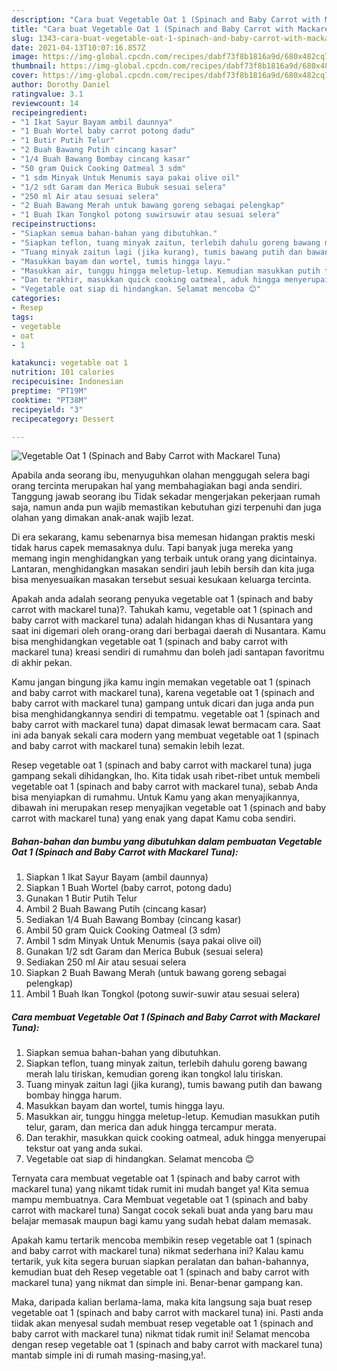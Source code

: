 ```yaml
---
description: "Cara buat Vegetable Oat 1 (Spinach and Baby Carrot with Mackarel Tuna) yang nikmat Untuk Jualan"
title: "Cara buat Vegetable Oat 1 (Spinach and Baby Carrot with Mackarel Tuna) yang nikmat Untuk Jualan"
slug: 1343-cara-buat-vegetable-oat-1-spinach-and-baby-carrot-with-mackarel-tuna-yang-nikmat-untuk-jualan
date: 2021-04-13T10:07:16.857Z
image: https://img-global.cpcdn.com/recipes/dabf73f8b1816a9d/680x482cq70/vegetable-oat-1-spinach-and-baby-carrot-with-mackarel-tuna-foto-resep-utama.jpg
thumbnail: https://img-global.cpcdn.com/recipes/dabf73f8b1816a9d/680x482cq70/vegetable-oat-1-spinach-and-baby-carrot-with-mackarel-tuna-foto-resep-utama.jpg
cover: https://img-global.cpcdn.com/recipes/dabf73f8b1816a9d/680x482cq70/vegetable-oat-1-spinach-and-baby-carrot-with-mackarel-tuna-foto-resep-utama.jpg
author: Dorothy Daniel
ratingvalue: 3.1
reviewcount: 14
recipeingredient:
- "1 Ikat Sayur Bayam ambil daunnya"
- "1 Buah Wortel baby carrot potong dadu"
- "1 Butir Putih Telur"
- "2 Buah Bawang Putih cincang kasar"
- "1/4 Buah Bawang Bombay cincang kasar"
- "50 gram Quick Cooking Oatmeal 3 sdm"
- "1 sdm Minyak Untuk Menumis saya pakai olive oil"
- "1/2 sdt Garam dan Merica Bubuk sesuai selera"
- "250 ml Air atau sesuai selera"
- "2 Buah Bawang Merah untuk bawang goreng sebagai pelengkap"
- "1 Buah Ikan Tongkol potong suwirsuwir atau sesuai selera"
recipeinstructions:
- "Siapkan semua bahan-bahan yang dibutuhkan."
- "Siapkan teflon, tuang minyak zaitun, terlebih dahulu goreng bawang merah lalu tiriskan, kemudian goreng ikan tongkol lalu tiriskan."
- "Tuang minyak zaitun lagi (jika kurang), tumis bawang putih dan bawang bombay hingga harum."
- "Masukkan bayam dan wortel, tumis hingga layu."
- "Masukkan air, tunggu hingga meletup-letup. Kemudian masukkan putih telur, garam, dan merica dan aduk hingga tercampur merata."
- "Dan terakhir, masukkan quick cooking oatmeal, aduk hingga menyerupai tekstur oat yang anda sukai."
- "Vegetable oat siap di hindangkan. Selamat mencoba 😊"
categories:
- Resep
tags:
- vegetable
- oat
- 1

katakunci: vegetable oat 1 
nutrition: 101 calories
recipecuisine: Indonesian
preptime: "PT19M"
cooktime: "PT38M"
recipeyield: "3"
recipecategory: Dessert

---
```



![Vegetable Oat 1 (Spinach and Baby Carrot with Mackarel Tuna)](https://img-global.cpcdn.com/recipes/dabf73f8b1816a9d/680x482cq70/vegetable-oat-1-spinach-and-baby-carrot-with-mackarel-tuna-foto-resep-utama.jpg)

Apabila anda seorang ibu, menyuguhkan olahan menggugah selera bagi orang tercinta merupakan hal yang membahagiakan bagi anda sendiri. Tanggung jawab seorang ibu Tidak sekadar mengerjakan pekerjaan rumah saja, namun anda pun wajib memastikan kebutuhan gizi terpenuhi dan juga olahan yang dimakan anak-anak wajib lezat.

Di era  sekarang, kamu sebenarnya bisa memesan hidangan praktis meski tidak harus capek memasaknya dulu. Tapi banyak juga mereka yang memang ingin menghidangkan yang terbaik untuk orang yang dicintainya. Lantaran, menghidangkan masakan sendiri jauh lebih bersih dan kita juga bisa menyesuaikan masakan tersebut sesuai kesukaan keluarga tercinta. 



Apakah anda adalah seorang penyuka vegetable oat 1 (spinach and baby carrot with mackarel tuna)?. Tahukah kamu, vegetable oat 1 (spinach and baby carrot with mackarel tuna) adalah hidangan khas di Nusantara yang saat ini digemari oleh orang-orang dari berbagai daerah di Nusantara. Kamu bisa menghidangkan vegetable oat 1 (spinach and baby carrot with mackarel tuna) kreasi sendiri di rumahmu dan boleh jadi santapan favoritmu di akhir pekan.

Kamu jangan bingung jika kamu ingin memakan vegetable oat 1 (spinach and baby carrot with mackarel tuna), karena vegetable oat 1 (spinach and baby carrot with mackarel tuna) gampang untuk dicari dan juga anda pun bisa menghidangkannya sendiri di tempatmu. vegetable oat 1 (spinach and baby carrot with mackarel tuna) dapat dimasak lewat bermacam cara. Saat ini ada banyak sekali cara modern yang membuat vegetable oat 1 (spinach and baby carrot with mackarel tuna) semakin lebih lezat.

Resep vegetable oat 1 (spinach and baby carrot with mackarel tuna) juga gampang sekali dihidangkan, lho. Kita tidak usah ribet-ribet untuk membeli vegetable oat 1 (spinach and baby carrot with mackarel tuna), sebab Anda bisa menyiapkan di rumahmu. Untuk Kamu yang akan menyajikannya, dibawah ini merupakan resep menyajikan vegetable oat 1 (spinach and baby carrot with mackarel tuna) yang enak yang dapat Kamu coba sendiri.

<!--inarticleads1-->

##### Bahan-bahan dan bumbu yang dibutuhkan dalam pembuatan Vegetable Oat 1 (Spinach and Baby Carrot with Mackarel Tuna):

1. Siapkan 1 Ikat Sayur Bayam (ambil daunnya)
1. Siapkan 1 Buah Wortel (baby carrot, potong dadu)
1. Gunakan 1 Butir Putih Telur
1. Ambil 2 Buah Bawang Putih (cincang kasar)
1. Sediakan 1/4 Buah Bawang Bombay (cincang kasar)
1. Ambil 50 gram Quick Cooking Oatmeal (3 sdm)
1. Ambil 1 sdm Minyak Untuk Menumis (saya pakai olive oil)
1. Gunakan 1/2 sdt Garam dan Merica Bubuk (sesuai selera)
1. Sediakan 250 ml Air atau sesuai selera
1. Siapkan 2 Buah Bawang Merah (untuk bawang goreng sebagai pelengkap)
1. Ambil 1 Buah Ikan Tongkol (potong suwir-suwir atau sesuai selera)




<!--inarticleads2-->

##### Cara membuat Vegetable Oat 1 (Spinach and Baby Carrot with Mackarel Tuna):

1. Siapkan semua bahan-bahan yang dibutuhkan.
1. Siapkan teflon, tuang minyak zaitun, terlebih dahulu goreng bawang merah lalu tiriskan, kemudian goreng ikan tongkol lalu tiriskan.
1. Tuang minyak zaitun lagi (jika kurang), tumis bawang putih dan bawang bombay hingga harum.
1. Masukkan bayam dan wortel, tumis hingga layu.
1. Masukkan air, tunggu hingga meletup-letup. Kemudian masukkan putih telur, garam, dan merica dan aduk hingga tercampur merata.
1. Dan terakhir, masukkan quick cooking oatmeal, aduk hingga menyerupai tekstur oat yang anda sukai.
1. Vegetable oat siap di hindangkan. Selamat mencoba 😊




Ternyata cara membuat vegetable oat 1 (spinach and baby carrot with mackarel tuna) yang nikamt tidak rumit ini mudah banget ya! Kita semua mampu membuatnya. Cara Membuat vegetable oat 1 (spinach and baby carrot with mackarel tuna) Sangat cocok sekali buat anda yang baru mau belajar memasak maupun bagi kamu yang sudah hebat dalam memasak.

Apakah kamu tertarik mencoba membikin resep vegetable oat 1 (spinach and baby carrot with mackarel tuna) nikmat sederhana ini? Kalau kamu tertarik, yuk kita segera buruan siapkan peralatan dan bahan-bahannya, kemudian buat deh Resep vegetable oat 1 (spinach and baby carrot with mackarel tuna) yang nikmat dan simple ini. Benar-benar gampang kan. 

Maka, daripada kalian berlama-lama, maka kita langsung saja buat resep vegetable oat 1 (spinach and baby carrot with mackarel tuna) ini. Pasti anda tiidak akan menyesal sudah membuat resep vegetable oat 1 (spinach and baby carrot with mackarel tuna) nikmat tidak rumit ini! Selamat mencoba dengan resep vegetable oat 1 (spinach and baby carrot with mackarel tuna) mantab simple ini di rumah masing-masing,ya!.

